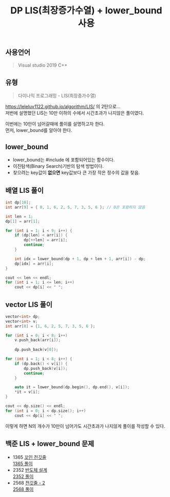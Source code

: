 ﻿---
title: "DP LIS(최장증가수열) + lower_bound 사용"
categories: Algorithm
comments: true
---

## 사용언어
 > Visual studio 2019 C++ 

## 유형
  > 다이나믹 프로그래밍 - LIS(최장증가수열)

<https://leleluv1122.github.io/algorithm/LIS/> 의 2탄으로...  
저번에 설명했던 LIS는 10만 이하의 수에서 시간초과가 나지않은 풀이였다.

이번에는 10만이 넘어갈때에 풀이를 설명하고자 한다.  
먼저, lower_bound를 알아야 한다.

## lower_bound
 - lower_bound는 #include <algorithm>에 포함되어있는 함수이다.
 - 이진탐색(Binary Search)기반의 탐색 방법이다.
 - 찾으려는 key값이 **없으면** key값보다 큰 가장 작은 정수의 값을 찾음.


## 배열 LIS 풀이

```c++
int dp[10];
int arr[9] = { 0, 1, 6, 2, 5, 7, 3, 5, 6 }; // 0은 포함하지 않음

int len = 1;
dp[1] = arr[1];

for (int i = 1; i < 9; i++) {
	if (dp[len] < arr[i]) {
		dp[++len] = arr[i];
		continue;
	}

	int idx = lower_bound(dp + 1, dp + len + 1, arr[i]) - dp;
	dp[idx] = arr[i];
}

cout << len << endl;
for (int i = 1; i <= len; i++)
	cout << dp[i] << " ";
```


## vector LIS 풀이

```c++
vector<int> dp;
vector<int> v;
int arr[8] = {1, 6, 2, 5, 7, 3, 5, 6 };

for (int i = 0; i < 8; i++)
	v.push_back(arr[i]);
	
	dp.push_back(v[0]);

for (int i = 1; i < 8; i++) {
	if (dp.back() < v[i]) {
		dp.push_back(v[i]);
		continue;
	}

	auto it = lower_bound(dp.begin(), dp.end(), v[i]);
	*it = v[i];
}

cout << dp.size() << endl;
for (int i = 0; i < dp.size(); i++)
	cout << dp[i] << " ";
```


이렇게 하면 N의 개수가 10만이 넘어가도 시간초과가 나지않게 풀이를 작성할 수 있다.


## 백준 LIS + lower_bound 문제
 - 1365 [꼬인 전깃줄](https://www.acmicpc.net/problem/1365)  
   [1365 풀이](https://github.com/leleluv1122/Algorithm/blob/master/_BAEKJOON_/_BAEKJOON_/1365_%EA%BC%AC%EC%9D%B8_%EC%A0%84%EA%B9%83%EC%A4%84.cpp)  
 - 2352 [반도체 설계](https://www.acmicpc.net/problem/2352)  
   [2352 풀이](https://github.com/leleluv1122/Algorithm/blob/master/_BAEKJOON_/_BAEKJOON_/2352_%EB%B0%98%EB%8F%84%EC%B2%B4_%EC%84%A4%EA%B3%84.cpp)  
 - 2568 [전깃줄 - 2](https://www.acmicpc.net/problem/2568)  
   [2568 풀이](https://github.com/leleluv1122/Algorithm/blob/master/_BAEKJOON_/_BAEKJOON_/2568_%EC%A0%84%EA%B9%83%EC%A4%842.cpp)



